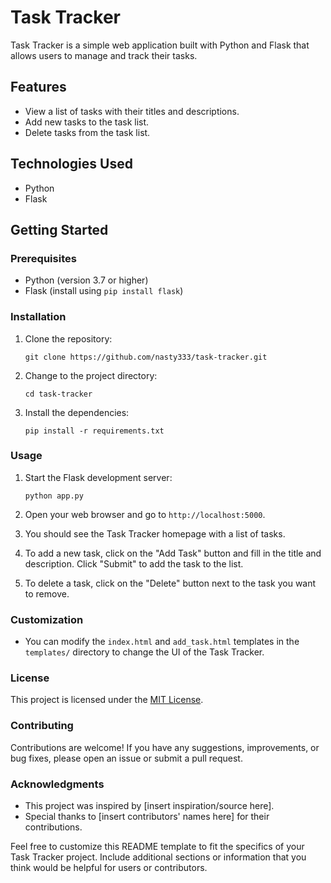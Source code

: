 
# Task Tracker

Task Tracker is a simple web application built with Python and Flask that allows users to manage and track their tasks.

## Features

- View a list of tasks with their titles and descriptions.
- Add new tasks to the task list.
- Delete tasks from the task list.

## Technologies Used

- Python
- Flask

## Getting Started

### Prerequisites

- Python (version 3.7 or higher)
- Flask (install using `pip install flask`)

### Installation

1. Clone the repository:

   ```shell
   git clone https://github.com/nasty333/task-tracker.git
   ```

2. Change to the project directory:

   ```shell
   cd task-tracker
   ```

3. Install the dependencies:

   ```shell
   pip install -r requirements.txt
   ```

### Usage

1. Start the Flask development server:

   ```shell
   python app.py
   ```

2. Open your web browser and go to `http://localhost:5000`.

3. You should see the Task Tracker homepage with a list of tasks.

4. To add a new task, click on the "Add Task" button and fill in the title and description. Click "Submit" to add the task to the list.

5. To delete a task, click on the "Delete" button next to the task you want to remove.

### Customization

- You can modify the `index.html` and `add_task.html` templates in the `templates/` directory to change the UI of the Task Tracker.

### License

This project is licensed under the [MIT License](LICENSE).

### Contributing

Contributions are welcome! If you have any suggestions, improvements, or bug fixes, please open an issue or submit a pull request.

### Acknowledgments

- This project was inspired by [insert inspiration/source here].
- Special thanks to [insert contributors' names here] for their contributions.



Feel free to customize this README template to fit the specifics of your Task Tracker project. Include additional sections or information that you think would be helpful for users or contributors.
